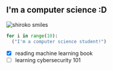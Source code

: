 ## I'm a computer science :D
![shiroko smiles](https://opreviews.anime-pictures.net/184/184fd0de1f8d26e8f6d785ca47a36bdc_bp.jpg)
```python
for i in range(10):
  ("I'm a computer science student!")
```
- [x] reading machine learning book
- [ ] learning cybersecurity 101 
